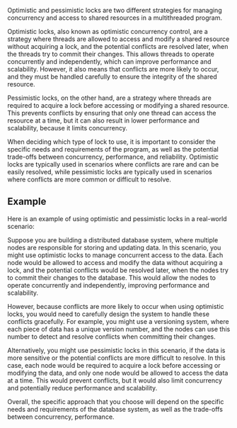 Optimistic and pessimistic locks are two different strategies for managing concurrency and access to shared resources in a multithreaded program.

Optimistic locks, also known as optimistic concurrency control, are a strategy where threads are allowed to access and modify a shared resource without acquiring a lock, and the potential conflicts are resolved later, when the threads try to commit their changes. This allows threads to operate concurrently and independently, which can improve performance and scalability. However, it also means that conflicts are more likely to occur, and they must be handled carefully to ensure the integrity of the shared resource.

Pessimistic locks, on the other hand, are a strategy where threads are required to acquire a lock before accessing or modifying a shared resource. This prevents conflicts by ensuring that only one thread can access the resource at a time, but it can also result in lower performance and scalability, because it limits concurrency.

When deciding which type of lock to use, it is important to consider the specific needs and requirements of the program, as well as the potential trade-offs between concurrency, performance, and reliability. Optimistic locks are typically used in scenarios where conflicts are rare and can be easily resolved, while pessimistic locks are typically used in scenarios where conflicts are more common or difficult to resolve.

## Example

Here is an example of using optimistic and pessimistic locks in a real-world scenario:

Suppose you are building a distributed database system, where multiple nodes are responsible for storing and updating data. In this scenario, you might use optimistic locks to manage concurrent access to the data. Each node would be allowed to access and modify the data without acquiring a lock, and the potential conflicts would be resolved later, when the nodes try to commit their changes to the database. This would allow the nodes to operate concurrently and independently, improving performance and scalability.

However, because conflicts are more likely to occur when using optimistic locks, you would need to carefully design the system to handle these conflicts gracefully. For example, you might use a versioning system, where each piece of data has a unique version number, and the nodes can use this number to detect and resolve conflicts when committing their changes.

Alternatively, you might use pessimistic locks in this scenario, if the data is more sensitive or the potential conflicts are more difficult to resolve. In this case, each node would be required to acquire a lock before accessing or modifying the data, and only one node would be allowed to access the data at a time. This would prevent conflicts, but it would also limit concurrency and potentially reduce performance and scalability.

Overall, the specific approach that you choose will depend on the specific needs and requirements of the database system, as well as the trade-offs between concurrency, performance.